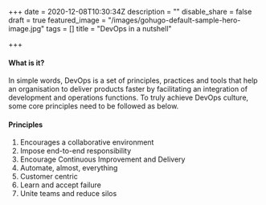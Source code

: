 +++
date = 2020-12-08T10:30:34Z
description = ""
disable_share = false
draft = true
featured_image = "/images/gohugo-default-sample-hero-image.jpg"
tags = []
title = "DevOps in a nutshell"

+++
#### What is it?

In simple words, DevOps is a set of principles, practices and tools that help an organisation to deliver products faster by facilitating an integration of development and operations functions. To truly achieve DevOps culture, some core principles need to be followed as below.

#### Principles

1. Encourages a collaborative environment
2. Impose end-to-end responsibility
3. Encourage Continuous Improvement and Delivery
4. Automate, almost, everything
5. Customer centric
6. Learn and accept failure
7. Unite teams and reduce silos